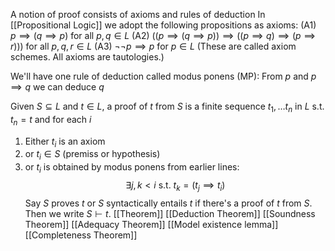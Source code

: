 A notion of proof consists of axioms and rules of deduction 
In [[Propositional Logic]] we adopt the following propositions as axioms:
(A1) $p \implies(q \implies p)$ for all $p,q \in L$
(A2) $((p \implies(q\implies p))\implies((p \implies q)\implies(p \implies r)))$
for all $p,q,r\in L$
(A3) $\neg \neg p \implies p$ for $p \in L$
(These are called axiom schemes. All axioms are tautologies.)

We'll have one rule of deduction called modus ponens (MP):
From $p$ and $p \implies q$ we can deduce $q$ 

Given $S\subseteq L$ and $t\in L$, a proof of $t$ from $S$ is a finite sequence $t_{1},\dots t_{n}$ in $L$ s.t. $t_{n}=t$ and for each $i$ 
1. Either $t_{i}$ is an axiom
2. or $t_{i}\in S$ (premiss or hypothesis)
3. or $t_{i}$ is obtained by modus ponens from earlier lines:
$$
\exists j,k<i \text{ s.t. } t_{k}=(t_{j}\implies t_{i})
$$
Say $S$ proves $t$ or $S$ syntactically entails $t$ if there's a proof of $t$ from $S$. Then we write $S\vdash t$.
[[Theorem]]
[[Deduction Theorem]]
[[Soundness Theorem]]
[[Adequacy Theorem]]
[[Model existence lemma]]
[[Completeness Theorem]]